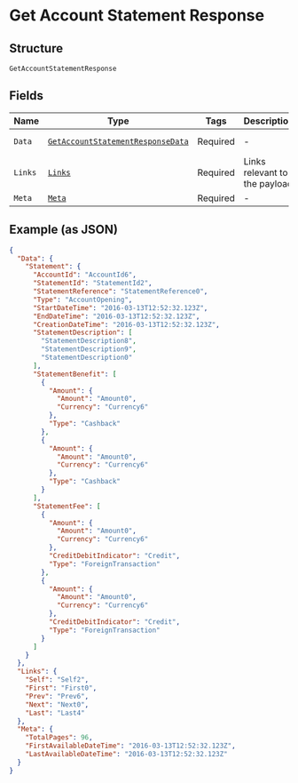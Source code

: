 
# Get Account Statement Response

## Structure

`GetAccountStatementResponse`

## Fields

| Name | Type | Tags | Description | Getter | Setter |
|  --- | --- | --- | --- | --- | --- |
| `Data` | [`GetAccountStatementResponseData`](../../doc/models/get-account-statement-response-data.md) | Required | - | GetAccountStatementResponseData getData() | setData(GetAccountStatementResponseData data) |
| `Links` | [`Links`](../../doc/models/links.md) | Required | Links relevant to the payload | Links getLinks() | setLinks(Links links) |
| `Meta` | [`Meta`](../../doc/models/meta.md) | Required | - | Meta getMeta() | setMeta(Meta meta) |

## Example (as JSON)

```json
{
  "Data": {
    "Statement": {
      "AccountId": "AccountId6",
      "StatementId": "StatementId2",
      "StatementReference": "StatementReference0",
      "Type": "AccountOpening",
      "StartDateTime": "2016-03-13T12:52:32.123Z",
      "EndDateTime": "2016-03-13T12:52:32.123Z",
      "CreationDateTime": "2016-03-13T12:52:32.123Z",
      "StatementDescription": [
        "StatementDescription8",
        "StatementDescription9",
        "StatementDescription0"
      ],
      "StatementBenefit": [
        {
          "Amount": {
            "Amount": "Amount0",
            "Currency": "Currency6"
          },
          "Type": "Cashback"
        },
        {
          "Amount": {
            "Amount": "Amount0",
            "Currency": "Currency6"
          },
          "Type": "Cashback"
        }
      ],
      "StatementFee": [
        {
          "Amount": {
            "Amount": "Amount0",
            "Currency": "Currency6"
          },
          "CreditDebitIndicator": "Credit",
          "Type": "ForeignTransaction"
        },
        {
          "Amount": {
            "Amount": "Amount0",
            "Currency": "Currency6"
          },
          "CreditDebitIndicator": "Credit",
          "Type": "ForeignTransaction"
        }
      ]
    }
  },
  "Links": {
    "Self": "Self2",
    "First": "First0",
    "Prev": "Prev6",
    "Next": "Next0",
    "Last": "Last4"
  },
  "Meta": {
    "TotalPages": 96,
    "FirstAvailableDateTime": "2016-03-13T12:52:32.123Z",
    "LastAvailableDateTime": "2016-03-13T12:52:32.123Z"
  }
}
```

